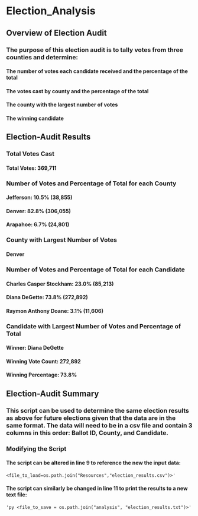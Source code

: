 # Election_Analysis
## Overview of Election Audit
### The purpose of this election audit is to tally votes from three counties and determine:
#### The number of votes each candidate received and the percentage of the total
#### The votes cast by county and the percentage of the total
#### The county with the largest number of votes
#### The winning candidate
## Election-Audit Results
### Total Votes Cast
#### Total Votes: 369,711
### Number of Votes and Percentage of Total for each County
#### Jefferson: 10.5% (38,855)
#### Denver: 82.8% (306,055)
#### Arapahoe: 6.7% (24,801)
### County with Largest Number of Votes
#### Denver
### Number of Votes and Percentage of Total for each Candidate
#### Charles Casper Stockham: 23.0% (85,213)
#### Diana DeGette: 73.8% (272,892)
#### Raymon Anthony Doane: 3.1% (11,606)
### Candidate with Largest Number of Votes and Percentage of Total
#### Winner: Diana DeGette
#### Winning Vote Count: 272,892
#### Winning Percentage: 73.8%
## Election-Audit Summary
### This script can be used to determine the same election results as above for future elections given that the data are in the same format. The data will need to be in a csv file and contain 3 columns in this order: Ballot ID, County, and Candidate.
### Modifying the Script
#### The script can be altered in line 9 to reference the new the input data: 

~~~~~~~~~~~~~~~~~~~~~
<file_to_load=os.path.join("Resources","election_results.csv")>'
~~~~~~~~~~~~~~~~~~~~~

#### The script can similarly be changed in line 11 to print the results to a new text file:

~~~~~~~~~~~~~~~~~~~~~
'py <file_to_save = os.path.join("analysis", "election_results.txt")>'
~~~~~~~~~~~~~~~~~~~~~

